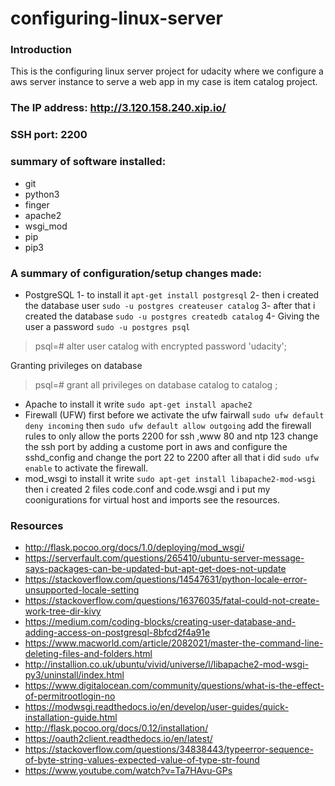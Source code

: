 # configuring-linux-server
### Introduction
This is the configuring linux server project for udacity where we configure a aws server instance to serve a web app in my case is item catalog project.
### The IP address: http://3.120.158.240.xip.io/
### SSH port: 2200
### summary of software installed:
- git
- python3
- finger
- apache2
- wsgi_mod
- pip
- pip3
### A summary of configuration/setup changes made:
- PostgreSQL
1- to install it `apt-get install postgresql`
2- then i created the database user `sudo -u postgres createuser catalog`
3- after that i created the database `sudo -u postgres createdb catalog`
4- Giving the user a password
`sudo -u postgres psql`
> psql=# alter user catalog with encrypted password 'udacity';

Granting privileges on database
>psql=# grant all privileges on database catalog to catalog ;
- Apache
to install it write `sudo apt-get install apache2`
- Firewall (UFW)
first before we activate the ufw fairwall
`sudo ufw default deny incoming` then `sudo ufw default allow outgoing` add the firewall rules to only allow the ports 2200 for ssh ,www 80 and ntp 123 change the ssh port by adding a custome port in aws and configure the sshd_config and change the port 22 to 2200 
after all that i did `sudo ufw enable` to activate the firewall.
- mod_wsgi
to install it write `sudo apt-get install libapache2-mod-wsgi`
then i created 2 files code.conf and code.wsgi and i put my coonigurations for virtual host and imports see the resources.

### Resources
- http://flask.pocoo.org/docs/1.0/deploying/mod_wsgi/
- https://serverfault.com/questions/265410/ubuntu-server-message-says-packages-can-be-updated-but-apt-get-does-not-update
- https://stackoverflow.com/questions/14547631/python-locale-error-unsupported-locale-setting
- https://stackoverflow.com/questions/16376035/fatal-could-not-create-work-tree-dir-kivy
- https://medium.com/coding-blocks/creating-user-database-and-adding-access-on-postgresql-8bfcd2f4a91e
- https://www.macworld.com/article/2082021/master-the-command-line-deleting-files-and-folders.html
- http://installion.co.uk/ubuntu/vivid/universe/l/libapache2-mod-wsgi-py3/uninstall/index.html
- https://www.digitalocean.com/community/questions/what-is-the-effect-of-permitrootlogin-no
- https://modwsgi.readthedocs.io/en/develop/user-guides/quick-installation-guide.html
- http://flask.pocoo.org/docs/0.12/installation/
- https://oauth2client.readthedocs.io/en/latest/
- https://stackoverflow.com/questions/34838443/typeerror-sequence-of-byte-string-values-expected-value-of-type-str-found
- https://www.youtube.com/watch?v=Ta7HAvu-GPs
